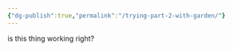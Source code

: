 ```yaml
---
{"dg-publish":true,"permalink":"/trying-part-2-with-garden/"}
---
```



is this thing working right?